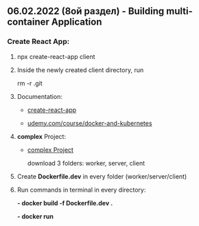 ## 06.02.2022 (8ой раздел) - Building multi-container Application

### Create React App:

1. npx create-react-app client

2. Inside the newly created client directory, run

   rm -r .git

3. Documentation: 

   * [create-react-app](https://create-react-app.dev/docs/getting-started#npx)

   * [udemy.com/course/docker-and-kubernetes](https://www.udemy.com/course/docker-and-kubernetes-the-complete-guide/learn/lecture/16335298#announcements)
   
4. **complex** Project:

   * [complex Project](https://www.udemy.com/course/docker-and-kubernetes-the-complete-guide/learn/lecture/11437270#announcements)
   
      download 3 folders: worker, server, client

5. Create **Dockerfile.dev** in every folder (worker/server/client)

6. Run commands in terminal in every directory: 

   **- docker build -f Dockerfile.dev .**
   
   **- docker run** 

